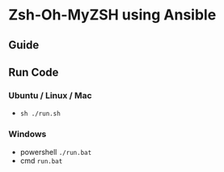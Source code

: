 # Zsh-Oh-MyZSH using Ansible

## Guide

## Run Code

### Ubuntu / Linux / Mac

- `sh ./run.sh`

### Windows

- powershell `./run.bat`
- cmd `run.bat`